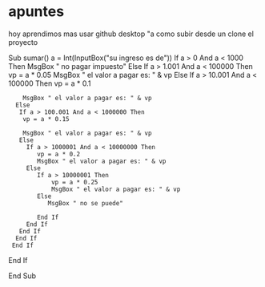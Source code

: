 # apuntes
hoy aprendimos mas usar github desktop 
"a como subir desde un clone el proyecto

Sub sumar()
    a = Int(InputBox("su ingreso es de"))
   If a > 0 And a < 1000 Then
      MsgBox " no pagar impuesto"
   Else
     If a > 1.001 And a < 100000 Then
        vp = a * 0.05
        MsgBox " el valor a pagar es: " & vp
     Else
      If a > 10.001 And a < 100000 Then
        vp = a * 0.1
        
        MsgBox " el valor a pagar es: " & vp
      Else
       If a > 100.001 And a < 1000000 Then
        vp = a * 0.15
        
        MsgBox " el valor a pagar es: " & vp
       Else
         If a > 1000001 And a < 10000000 Then
            vp = a * 0.2
            MsgBox " el valor a pagar es: " & vp
         Else
            If a > 10000001 Then
                vp = a * 0.25
                MsgBox " el valor a pagar es: " & vp
            Else
               MsgBox " no se puede"
               
            End If
         End If
       End If
      End If
     End If
   End If
   
     

      
     
     
      


End Sub